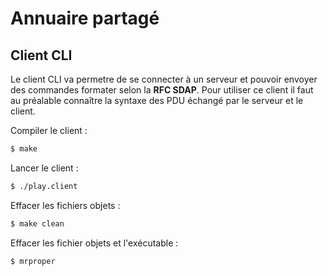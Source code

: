 # Annuaire partagé

## Client CLI

Le client CLI va permetre de se connecter à un serveur et pouvoir envoyer des commandes formater selon la **RFC SDAP**.
Pour utiliser ce client il faut au préalable connaître la syntaxe des PDU échangé par le serveur et le client.

Compiler le client :
```bash
$ make
```

Lancer le client :
```bash
$ ./play.client
```

Effacer les fichiers objets :
```bash
$ make clean
```

Effacer les fichier objets et l'exécutable :
```bash
$ mrproper
```
